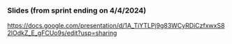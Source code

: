 ### Slides (from sprint ending on 4/4/2024)
https://docs.google.com/presentation/d/1A_TiYTLPj9g83WCyRDiCzfxwxS82lOdkZ_E_gFCUo9s/edit?usp=sharing

